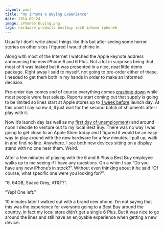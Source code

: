 ```yaml
---
layout: post
title: "My iPhone 6 Buying Experience"
date: 2014-09-24
image: iPhone6_Buying.png
tags: hardware products bestbuy ios8 iphone iphone6
---
```


Usually I don’t write about things like this but after seeing some horror stories on other sites I figured I would chime in.

Along with most of the Internet I watched the Apple keynote address announcing the new iPhone 6 and 6 Plus. Not a lot in surprises being that most of it was leaked but it was presented in a nice, neat little demo package. Right away I said to myself, not going to pre-order either of these. I needed to get them both in my hands in order to make an informed decision.

<!--more-->

Pre-order day comes and of course everything comes [crashing down](http://www.theverge.com/2014/9/12/6139369/apple-iphone-6-pre-order-fail) while most people were fast asleep. Reports start coming out that supply is going to be limited so lines start at Apple stores up to [1 week before](http://www.techtimes.com/articles/14964/20140905/photographic-evidence-iphone-lines-already-formed-apple-stores.htm) launch day. At this point I say screw it, Il just wait for the second batch of shipments after I play with it.

Now it’s launch day (as well as my [first day of unemployment](http://tomarra.com/2014/09/19/looking-back-at-novkiasoft/)) and around noon I decide to venture out to my local Best Buy. There was no way I was going to get close to an Apple Store today and I figured it would be an easy way to play around with the new hardware for a few minutes. I pull up, walk in and find no line. Anywhere. I see both new devices sitting on a display stand with no one near them. Weird.

After a few minutes of playing with the 6 and 6 Plus a Best Buy employee walks up to me seeing if I have any questions. On a whim I say “Do you have any new iPhone’s in stock?”. Without even thinking about it he said “Of course, what specific one were you looking for?”.

“6, 64GB, Space Grey, AT&T?”.

“Yep! One left.”

10 minutes later I walked out with a brand new phone. I’m not saying that this was the experience for everyone going to a Best Buy around the country, in fact my local store didn’t get a single 6 Plus. But it was nice to go around the lines and still have an enjoyable experience when getting a new device.
